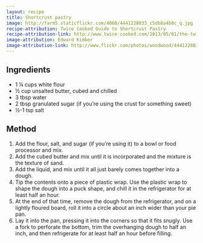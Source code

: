 ```yaml
---
layout: recipe
title: Shortcrust pastry
image: http://farm5.staticflickr.com/4060/4441228033_c5db8a4b8c_q.jpg
recipe-attribution: Twice Cooked Guide to Shortcrust Pastry
recipe-attribution-link: http://www.twice-cooked.com/2013/05/01/the-twice-cooked-guide-to-shortcrust-pastry/
image-attribution: Edward Kimber
image-attribution-link: http://www.flickr.com/photos/woodwood/4441228033/
---
```


## Ingredients

* 1 ¼ cups white flour
* ½ cup unsalted butter, cubed and chilled
* 3 tbsp water
* 2 tbsp granulated sugar (if you’re using the crust for something sweet)
* ½-1 tsp salt

## Method

1. Add the flour, salt, and sugar (if you’re using it) to a bowl or food processor and mix.
2. Add the cubed butter and mix until it is incorporated and the mixture is the texture of sand.
3. Add the liquid, and mix until it all just barely comes together into a dough.
3. Tip the contents onto a piece of plastic wrap. Use the plastic wrap to shape the dough into a puck shape, and chill it in the refrigerator for at least half an hour.
4. At the end of that time, remove the dough from the refrigerator, and on a lightly floured board, roll it into a circle about an inch wider than your pie pan. 
5. Lay it into the pan, pressing it into the corners so that it fits snugly. Use a fork to perforate the bottom, trim the overhanging dough to half an inch, and then refrigerate for at least half an hour before filling.